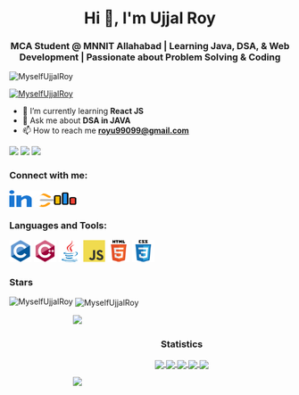 <h1 align="center">Hi 👋, I'm Ujjal Roy</h1>
<h3 align="center">MCA Student @ MNNIT Allahabad | Learning Java, DSA, & Web Development | Passionate about Problem Solving & Coding</h3>
<p align="left"> <img src="https://komarev.com/ghpvc/?username=MyselfUjjalRoy&label=Profile%20views&color=0e75b6&style=flat" alt="MyselfUjjalRoy" /> </p>

<p align="left"> <a href="https://github.com/ryo-ma/github-profile-trophy"><img src="https://github-profile-trophy.vercel.app/?username=MyselfUjjalRoy&theme=" alt="MyselfUjjalRoy" /></a> </p>

- 🌱 I’m currently learning **React JS**
- 💬 Ask me about **DSA in JAVA**
- 📫 How to reach me **royu99099@gmail.com**

<div> <a href="https://www.linkedin.com/in/Ujjal Roy" target="_blank"><img src="https://img.shields.io/badge/LinkedIn-0077B5?style=for-the-badge&logo=linkedin&logoColor=white" target="_blank"></a>
<a href="https://github.com/MyselfUjjalRoy" target="_blank"><img src="https://img.shields.io/badge/GitHub-100000?style=for-the-badge&logo=github&logoColor=white" target="_blank"></a>
<a href = "mailto:royu99099@gmail.com"><img src="https://img.shields.io/badge/-Gmail-%23333?style=for-the-badge&logo=gmail&logoColor=white" target="_blank"></a>
</div><h3 align="left">Connect with me:</h3>
<p align="left">
<a href="https://linkedin.com/in/Ujjal Roy" target="blank"><img align="center" src="https://raw.githubusercontent.com/teamedwardforever/Readme-Generator/71f25dd8b98329b168142a6b782a107b75eab178/svg/Social/linked-in-alt.svg" alt="Ujjal Roy" height="30" width="40" /></a><a href="https://www.leetcode.com/Ujjal_roy123" target="blank"><img align="center" src="https://raw.githubusercontent.com/teamedwardforever/Readme-Generator/71f25dd8b98329b168142a6b782a107b75eab178/svg/Social/leet-code.svg" alt="Ujjal_roy123" height="30" width="40" /></a><a href="https://codeforces.com/profile/Ujjal_roy" target="blank"><img align="center" src="https://raw.githubusercontent.com/teamedwardforever/Readme-Generator/71f25dd8b98329b168142a6b782a107b75eab178/svg/Social/codeforces.svg" alt="Ujjal_roy" height="30" width="40" /></a></p>

<h3 align="left">Languages and Tools:</h3>
<p align="left">
<img src="https://raw.githubusercontent.com/teamedwardforever/Readme-Generator/71f25dd8b98329b168142a6b782a107b75eab178/svg/Skills/Languages/c-original.svg" alt="C" width="40" height="40"/>
<img src="https://raw.githubusercontent.com/teamedwardforever/Readme-Generator/71f25dd8b98329b168142a6b782a107b75eab178/svg/Skills/Languages/cplusplus-original.svg" alt="CPP" width="40" height="40"/>
<img src="https://raw.githubusercontent.com/teamedwardforever/Readme-Generator/71f25dd8b98329b168142a6b782a107b75eab178/svg/Skills/Languages/java-original.svg" alt="Java" width="40" height="40"/>
<img src="https://raw.githubusercontent.com/teamedwardforever/Readme-Generator/71f25dd8b98329b168142a6b782a107b75eab178/svg/Skills/Languages/javascript-original.svg" alt="Javascript" width="40" height="40"/>
<img src="https://raw.githubusercontent.com/teamedwardforever/Readme-Generator/71f25dd8b98329b168142a6b782a107b75eab178/svg/Skills/Frontend/html5-original-wordmark.svg" alt="HTML" width="40" height="40"/>
<img src="https://raw.githubusercontent.com/teamedwardforever/Readme-Generator/71f25dd8b98329b168142a6b782a107b75eab178/svg/Skills/Frontend/css3-original-wordmark.svg" alt="Css" width="40" height="40"/>
</p>

<h3 align="left">Stars</h3>
<img align="left" height="180em" src="https://github-readme-stats.vercel.app/api/top-langs/?username=MyselfUjjalRoy&layout=compact&theme=dracula" alt=MyselfUjjalRoy />

<p>&nbsp;<img align="center" height="180em" src="https://github-readme-stats.vercel.app/api?username=MyselfUjjalRoy&show_icons=true&locale=en&theme=nightowl" alt="MyselfUjjalRoy" /></p>

<img src="https://user-images.githubusercontent.com/73097560/115834477-dbab4500-a447-11eb-908a-139a6edaec5c.gif"><h3 align="center">Statistics</h3>
<div align="center">
<a href="https://github.com/MyselfUjjalRoy">
<img align="center" src="http://github-profile-summary-cards.vercel.app/api/cards/stats?username=MyselfUjjalRoy&theme=algolia" height="180em" />
<img align="center" src="http://github-profile-summary-cards.vercel.app/api/cards/most-commit-language?username=MyselfUjjalRoy&theme=2077" height="180em" />
<img align="center" src="http://github-profile-summary-cards.vercel.app/api/cards/repos-per-language?username=MyselfUjjalRoy&theme=2077" height="180em" />
<img align="center" src="http://github-profile-summary-cards.vercel.app/api/cards/productive-time?username=MyselfUjjalRoy&theme=2077" height="180em" />
<img align="center" src="http://github-profile-summary-cards.vercel.app/api/cards/profile-details?username=MyselfUjjalRoy&theme=2077" height="180em" />
  
</div>


![](https://leetcard.jacoblin.cool/Ujjal_roy123?ext=heatmap)
